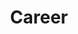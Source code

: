 ---
title: Career
slug: career
image: career.webp
style:
    background: "#8ea885"
    color: "#fff"
---